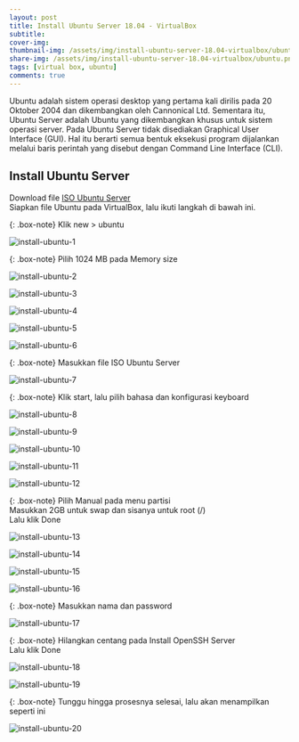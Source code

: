 ```yaml
---
layout: post
title: Install Ubuntu Server 18.04 - VirtualBox
subtitle: 
cover-img: 
thumbnail-img: /assets/img/install-ubuntu-server-18.04-virtualbox/ubuntu.png
share-img: /assets/img/install-ubuntu-server-18.04-virtualbox/ubuntu.png
tags: [virtual box, ubuntu]
comments: true
---
```


Ubuntu adalah sistem operasi desktop yang pertama kali dirilis pada 20 Oktober 2004 dan dikembangkan oleh Cannonical Ltd. Sementara itu, Ubuntu Server adalah Ubuntu yang dikembangkan khusus untuk sistem operasi server.
Pada Ubuntu Server tidak disediakan Graphical User Interface (GUI). Hal itu berarti semua bentuk eksekusi program dijalankan melalui baris perintah yang disebut dengan Command Line Interface (CLI).

## Install Ubuntu Server

Download file [ISO Ubuntu Server](https://ubuntu.com/download/server)  
Siapkan file Ubuntu pada VirtualBox, lalu ikuti langkah di bawah ini.

{: .box-note}
Klik new > ubuntu

![install-ubuntu-1](/assets/img/install-ubuntu-server-18.04-virtualbox/install-ubuntu-1.png)

{: .box-note}
Pilih 1024 MB pada Memory size

![install-ubuntu-2](/assets/img/install-ubuntu-server-18.04-virtualbox/install-ubuntu-2.png)

![install-ubuntu-3](/assets/img/install-ubuntu-server-18.04-virtualbox/install-ubuntu-3.png)

![install-ubuntu-4](/assets/img/install-ubuntu-server-18.04-virtualbox/install-ubuntu-4.png)

![install-ubuntu-5](/assets/img/install-ubuntu-server-18.04-virtualbox/install-ubuntu-5.png)

![install-ubuntu-6](/assets/img/install-ubuntu-server-18.04-virtualbox/install-ubuntu-6.png)

{: .box-note}
Masukkan file ISO Ubuntu Server

![install-ubuntu-7](/assets/img/install-ubuntu-server-18.04-virtualbox/install-ubuntu-7.png)

{: .box-note}
Klik start, lalu pilih bahasa dan konfigurasi keyboard

![install-ubuntu-8](/assets/img/install-ubuntu-server-18.04-virtualbox/install-ubuntu-8.png)

![install-ubuntu-9](/assets/img/install-ubuntu-server-18.04-virtualbox/install-ubuntu-9.png)

![install-ubuntu-10](/assets/img/install-ubuntu-server-18.04-virtualbox/install-ubuntu-10.png)

![install-ubuntu-11](/assets/img/install-ubuntu-server-18.04-virtualbox/install-ubuntu-11.png)

![install-ubuntu-12](/assets/img/install-ubuntu-server-18.04-virtualbox/install-ubuntu-12.png)

{: .box-note}
Pilih Manual pada menu partisi  
Masukkan 2GB untuk swap dan sisanya untuk root (/)  
Lalu klik Done

![install-ubuntu-13](/assets/img/install-ubuntu-server-18.04-virtualbox/install-ubuntu-13.png)

![install-ubuntu-14](/assets/img/install-ubuntu-server-18.04-virtualbox/install-ubuntu-14.png)

![install-ubuntu-15](/assets/img/install-ubuntu-server-18.04-virtualbox/install-ubuntu-15.png)

![install-ubuntu-16](/assets/img/install-ubuntu-server-18.04-virtualbox/install-ubuntu-16.png)

{: .box-note}
Masukkan nama dan password

![install-ubuntu-17](/assets/img/install-ubuntu-server-18.04-virtualbox/install-ubuntu-17.png)

{: .box-note}
Hilangkan centang pada Install OpenSSH Server  
Lalu klik Done

![install-ubuntu-18](/assets/img/install-ubuntu-server-18.04-virtualbox/install-ubuntu-18.png)

![install-ubuntu-19](/assets/img/install-ubuntu-server-18.04-virtualbox/install-ubuntu-19.png)

{: .box-note}
Tunggu hingga prosesnya selesai, lalu akan menampilkan seperti ini

![install-ubuntu-20](/assets/img/install-ubuntu-server-18.04-virtualbox/install-ubuntu-20.png)
